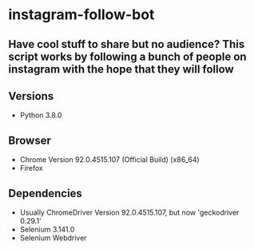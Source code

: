 
# instagram-follow-bot
## Have cool stuff to share but no audience? This script works by following a bunch of people on instagram with the hope that they will follow 

## Versions
- Python 3.8.0
## Browser
- Chrome Version 92.0.4515.107 (Official Build) (x86_64)
- Firefox 

## Dependencies
- Usually ChromeDriver Version 92.0.4515.107, but now 'geckodriver 0.29.1'
- Selenium 3.141.0
- Selenium Webdriver
   
